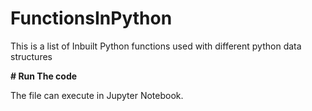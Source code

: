 # FunctionsInPython
This is a list of Inbuilt Python functions used with different python data structures

**# Run The code**

The file can execute in Jupyter Notebook.
